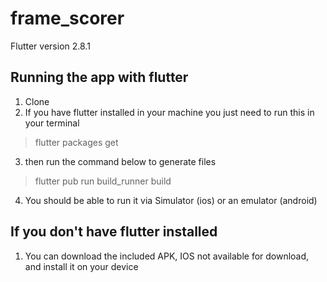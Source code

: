 # frame_scorer

Flutter version 2.8.1

## Running the app with flutter

1. Clone 
2. If you have flutter installed in your machine you just need to run this in your terminal

> flutter packages get

3. then run the command below to generate files

> flutter pub run build_runner build

4. You should be able to run it via Simulator (ios) or an emulator (android)

## If you don't have flutter installed

1. You can download the included APK, IOS not available for download, and install it on your device



